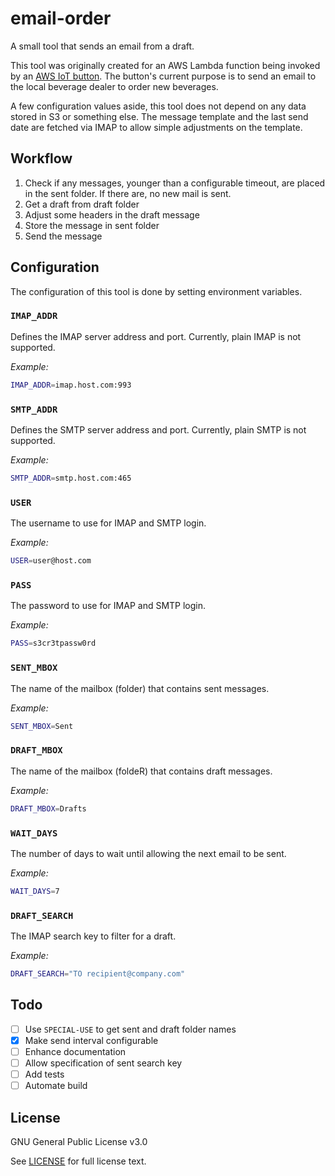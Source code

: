 # email-order

A small tool that sends an email from a draft.

This tool was originally created for an AWS Lambda function being invoked by an [AWS IoT button](https://aws.amazon.com/iotbutton/).
The button's current purpose is to send an email to the local beverage dealer to order new beverages.

A few configuration values aside, this tool does not depend on any data stored in S3 or something else.
The message template and the last send date are fetched via IMAP to allow simple adjustments on the template.

## Workflow

1. Check if any messages, younger than a configurable timeout, are placed in the sent folder. If there are, no new mail is sent.
2. Get a draft from draft folder
3. Adjust some headers in the draft message
4. Store the message in sent folder
5. Send the message

## Configuration

The configuration of this tool is done by setting environment variables.

### `IMAP_ADDR`

Defines the IMAP server address and port.
Currently, plain IMAP is not supported.

_Example:_

```bash
IMAP_ADDR=imap.host.com:993
```

### `SMTP_ADDR`

Defines the SMTP server address and port.
Currently, plain SMTP is not supported.

_Example:_

```bash
SMTP_ADDR=smtp.host.com:465
```

### `USER`

The username to use for IMAP and SMTP login.

_Example:_

```bash
USER=user@host.com
```

### `PASS`

The password to use for IMAP and SMTP login.

_Example:_

```bash
PASS=s3cr3tpassw0rd
```

### `SENT_MBOX`

The name of the mailbox (folder) that contains sent messages.

_Example:_

```bash
SENT_MBOX=Sent
```

### `DRAFT_MBOX`

The name of the mailbox (foldeR) that contains draft messages.

_Example:_

```bash
DRAFT_MBOX=Drafts
```

### `WAIT_DAYS`

The number of days to wait until allowing the next email to be sent.

_Example:_

```bash
WAIT_DAYS=7
```

### `DRAFT_SEARCH`

The IMAP search key to filter for a draft.

_Example:_

```bash
DRAFT_SEARCH="TO recipient@company.com"
```

## Todo

- [ ] Use `SPECIAL-USE` to get sent and draft folder names
- [x] Make send interval configurable
- [ ] Enhance documentation
- [ ] Allow specification of sent search key
- [ ] Add tests
- [ ] Automate build

## License

GNU General Public License v3.0

See [LICENSE](https://github.com/kolletzki/email-order/blob/master/LICENSE) for full license text.
